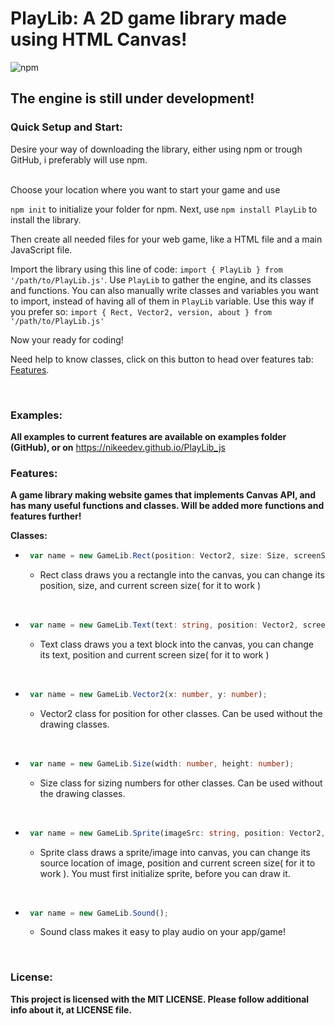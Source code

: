 # **PlayLib**: A 2D game library made using HTML Canvas!
![npm](https://img.shields.io/npm/v/@nikee_dev/PlayLib_js?color=Green&label=Current%20package%20version&style=flat-square)

## **The engine is still under development!**

### Quick Setup and Start:

Desire your way of downloading the library, either using npm or trough GitHub, i preferably  will use npm.


<br>
Choose your location where you want to start your game and use

`npm init`
 to initialize your folder for npm.
 Next, use `npm install PlayLib` to install the library.

 Then create all needed files for your web game, like a HTML file and a main JavaScript file. 

Import the library using this line of code: `import { PlayLib } from '/path/to/PlayLib.js'`. Use `PlayLib` to gather the engine, and its classes and functions. You can also manually write classes and variables you want to import, instead of having all of them in `PlayLib` variable. Use this way if you prefer so: `import { Rect, Vector2, version, about } from '/path/to/PlayLib.js'`

Now your ready for coding!

Need help to know classes, click on this button to head over features tab: [Features](#features).
   
<br>

### Examples:
**All examples to current features are available on examples folder (GitHub), or on** https://nikeedev.github.io/PlayLib_js

### Features:

**A game library making website games that implements Canvas API, and has many useful functions and classes. Will be added more functions and features further!**

**Classes:**
 - ```ts 
    var name = new GameLib.Rect(position: Vector2, size: Size, screenSize: Size);
   ```
   - Rect class draws you a rectangle into the canvas, you can change its position, size, and current screen size( for it to work )

<br>

- ```ts 
   var name = new GameLib.Text(text: string, position: Vector2, screenSize: Size);
  ```
  - Text class draws you a text block into the canvas, you can change its text, position and current screen size( for it to work )

<br>

- ```ts
   var name = new GameLib.Vector2(x: number, y: number);
  ```
  - Vector2 class for position for other classes. Can be used without the drawing classes.
  
<br>

- ```ts
   var name = new GameLib.Size(width: number, height: number);
  ```
  - Size class for sizing numbers for other classes. Can be used without the drawing classes.
  
<br> 

- ```ts
   var name = new GameLib.Sprite(imageSrc: string, position: Vector2, ScreenSize: Size);
  ```
  - Sprite class draws a sprite/image into canvas, you can change its source location of image, position and current screen size( for it to work ). You must first initialize sprite, before you can draw it.
  
<br>

- ```ts
   var name = new GameLib.Sound();
  ```
  - Sound class makes it easy to play audio on your app/game!

<br>

### License:

**This project is licensed with the MIT LICENSE. Please follow additional info about it, at LICENSE file.**

